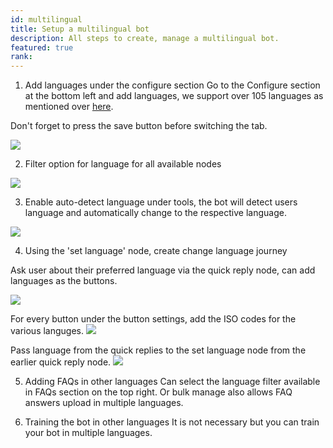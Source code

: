 ```yaml
---
id: multilingual
title: Setup a multilingual bot
description: All steps to create, manage a multilingual bot.
featured: true
rank: 
---
```


1. Add languages under the configure section
Go to the Configure section at the bottom left and add languages, we support over 105 languages as mentioned over [here](https://docs.yellow.ai/docs/platform_concepts/studio/languages-supported). 

Don't forget to press the save button before switching the tab.

![](https://i.imgur.com/ttY156K.png)


2. Filter option for language for all available nodes

![](https://i.imgur.com/ol1zXSw.png)

3. Enable auto-detect language under tools, the bot will detect users language and automatically change to the respective language. 

![](https://i.imgur.com/8e7Uk4F.png)


4. Using the 'set language' node, create change language journey

Ask user about their preferred language via the quick reply node, can add languages as the buttons.

![](https://i.imgur.com/Hm92IUM.png)

For every button under the button settings, add the ISO codes for the various languges. 
![](https://i.imgur.com/mpMZKsH.png)

Pass language from the quick replies to the set language node from the earlier quick reply node. 
![](https://i.imgur.com/DcGskqK.png)

5. Adding FAQs in other languages
Can select the language filter available in FAQs section on the top right. Or bulk manage also allows FAQ answers upload in multiple languages. 

6. Training the bot in other languages
It is not necessary but you can train your bot in multiple languages. 

